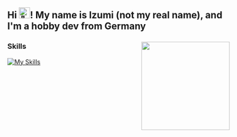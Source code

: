 <h2 align="left">Hi <img src="https://user-images.githubusercontent.com/18350557/176309783-0785949b-9127-417c-8b55-ab5a4333674e.gif" alt="👋" height="25"/>! My name is Izumi (not my real name), and I'm a hobby dev from Germany</h2>

###

<img align="right" height="200" src="https://lanyard-profile-readme.vercel.app/api/780035290551156736?theme=dark&bg=1e1e2e&animated=true&hideDiscrim=true&borderRadius=8px&showDisplayName=true"  />

### Skills
[![My Skills](https://skillicons.dev/icons?i=cpp,unreal,ts,nextjs,tailwind,idea&perline=3)](https://skillicons.dev)

